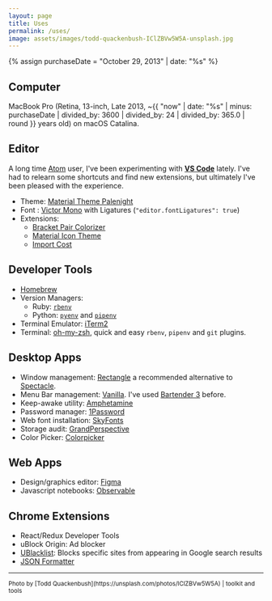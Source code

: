 ```yaml
---
layout: page
title: Uses
permalink: /uses/
image: assets/images/todd-quackenbush-IClZBVw5W5A-unsplash.jpg
---
```


{% assign purchaseDate = "October 29, 2013" | date: "%s" %}

## Computer

MacBook Pro (Retina, 13-inch, Late 2013, ~{{ "now" | date: "%s" | minus: purchaseDate | divided_by: 3600 | divided_by: 24 | divided_by: 365.0 | round }} years old) on macOS Catalina.

## Editor

A long time [Atom](https://atom.io/) user, I've been experimenting with **[VS Code](https://code.visualstudio.com/)** lately. I've
had to relearn some shortcuts and find new extensions, but ultimately I've been pleased with the experience.

* Theme: [Material Theme Palenight](https://github.com/material-theme/vsc-material-theme)
* Font : [Victor Mono](https://rubjo.github.io/victor-mono/) with Ligatures (`"editor.fontLigatures": true`)
* Extensions:
  * [Bracket Pair Colorizer](https://github.com/CoenraadS/BracketPair)
  * [Material Icon Theme](https://github.com/PKief/vscode-material-icon-theme)
  * [Import Cost](https://github.com/wix/import-cost)

## Developer Tools

* [Homebrew](https://brew.sh/)
* Version Managers:
  * Ruby: [`rbenv`](https://github.com/rbenv/rbenv)
  * Python: [`pyenv`](https://github.com/pyenv/pyenv) and [`pipenv`](https://github.com/pypa/pipenv)
* Terminal Emulator: [iTerm2](https://iterm2.com/)
* Terminal: [oh-my-zsh](https://ohmyz.sh/), quick and easy `rbenv`, `pipenv` and `git` plugins.

## Desktop Apps

* Window management: [Rectangle](https://rectangleapp.com/) a recommended alternative to [Spectacle](https://github.com/eczarny/spectacle).
* Menu Bar management: [Vanilla](https://matthewpalmer.net/vanilla/). I've used [Bartender 3](https://www.macbartender.com/) before.
* Keep-awake utility: [Amphetamine](https://apps.apple.com/us/app/amphetamine/id937984704)
* Password manager: [1Password](https://1password.com/)
* Web font installation: [SkyFonts](https://www.monotype.com/products/skyfonts)
* Storage audit: [GrandPerspective](http://grandperspectiv.sourceforge.net/)
* Color Picker: [Colorpicker](https://github.com/Toinane/colorpicker)

## Web Apps

* Design/graphics editor: [Figma](https://www.figma.com)
* Javascript notebooks: [Observable](https://observablehq.com)

## Chrome Extensions

* React/Redux Developer Tools
* uBlock Origin: Ad blocker
* [UBlacklist](https://chrome.google.com/webstore/detail/ublacklist/pncfbmialoiaghdehhbnbhkkgmjanfhe): Blocks specific sites from appearing in Google search results
* [JSON Formatter](https://chrome.google.com/webstore/detail/json-formatter/bcjindcccaagfpapjjmafapmmgkkhgoa)

___

<small>
  Photo by [Todd Quackenbush](https://unsplash.com/photos/IClZBVw5W5A) |
  toolkit and tools
</small>
